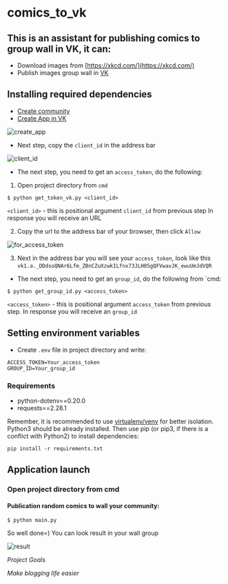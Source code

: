 # comics_to_vk

## This is an assistant for publishing comics to group wall in VK, it can:
- Download images from [https://xkcd.com/](https://xkcd.com/)
- Publish images group wall in [VK](https://vk.com/)

## Installing required dependencies
- [Create community](https://vk.com/groups?tab=admin)
- [Create App in VK](https://vk.com/editapp?act=create)

![create_app](https://user-images.githubusercontent.com/105148929/187678988-016d5813-4785-41ea-bb18-119eb1f44fa3.png)

- Next step, copy the `client_id` in the address bar 

![client_id](https://user-images.githubusercontent.com/105148929/187686901-f24244d5-4f22-4d28-ae80-1695c3760b84.png)

- The next step, you need to get an `access_token`, do the following:
 1. Open project directory from `cmd`
 ```
 $ python get_token_vk.py <client_id>
 ```
 `<client_id>` - this is positional argument `client_id` from previous step
In response you will receive an URL

 2. Copy the url to the address bar of your browser, then click `Allow`
 
 ![for_access_token](https://user-images.githubusercontent.com/105148929/187713569-ebb15c98-9c2e-47b8-8546-63bbc94513bf.png)

 3. Next in the address bar you will see your `access_token`, look like this `vk1.a._DDdsoQNAr6Lfm_ZBnCZuXzwkILfnx73JLH05gQFVwavJK_ewuUmJdVQR`
 
- The next step, you need to get an `group_id`, do the following from `cmd:
 ```
 $ python get_group_id.py <access_token>
 ```
 `<access_token>` - this is positional argument `access_token` from previous step.
 In response you will receive an `group_id`
 
## Setting environment variables
* Create `.env` file in project directory and write:
```
ACCESS_TOKEN=Your_access_token
GROUP_ID=Your_group_id
```		
### Requirements
* python-dotenv==0.20.0
* requests==2.28.1

     
Remember, it is recommended to use [virtualenv/venv](https://docs.python.org/3/library/venv.html) for better isolation.
Python3 should be already installed. Then use pip (or pip3, if there is a conflict with Python2) to install dependencies:
```
pip install -r requirements.txt
```		
## Application launch

### Open project directory from cmd

#### Publication random comics to wall your community: 
```
$ python main.py 
```

So well done=) You can look result in your wall group

![result](https://user-images.githubusercontent.com/105148929/187718000-63ee0f52-0c8b-45e5-b89a-27f216b78504.png)


*Project Goals*
	
*Make blogging life easier*
